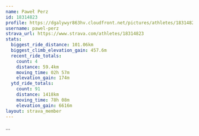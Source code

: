 ```yaml
---
name: Paweł Perz
id: 18314823
profile: https://dgalywyr863hv.cloudfront.net/pictures/athletes/18314823/5244308/1/large.jpg
username: pawel-perz
strava_url: https://www.strava.com/athletes/18314823
stats:
  biggest_ride_distance: 101.06km
  biggest_climb_elevation_gain: 457.6m
  recent_ride_totals:
    count: 4
    distance: 59.4km
    moving_time: 02h 57m
    elevation_gain: 174m
  ytd_ride_totals:
    count: 91
    distance: 1418km
    moving_time: 78h 08m
    elevation_gain: 6616m
layout: strava_member
--- 
```

...
